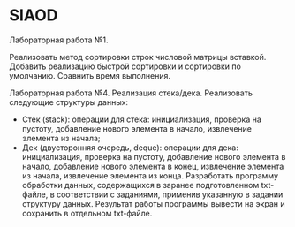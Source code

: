 # SIAOD
Лабораторная работа №1.

Реализовать метод сортировки строк числовой матрицы вставкой. Добавить реализацию быстрой сортировки и сортировки по умолчанию. Сравнить время выполнения. 

Лабораторная работа №4.
Реализация стека/дека.
Реализовать следующие структуры данных:
 * Стек (stack):
   операции для стека: инициализация, проверка на пустоту, добавление
   нового элемента в начало, извлечение элемента из начала;
 * Дек (двусторонняя очередь, deque):
операции для дека: инициализация, проверка на пустоту, добавление
нового элемента в начало, добавление нового элемента в конец,
извлечение элемента из начала, извлечение элемента из конца.
Разработать программу обработки данных, содержащихся в заранее
подготовленном txt-файле, в соответствии с заданиями, применив
указанную в задании структуру данных. Результат работы программы
вывести на экран и сохранить в отдельном txt-файле.
